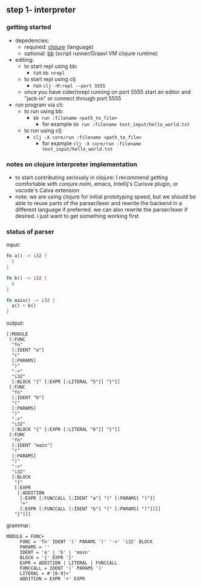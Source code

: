 ## step 1- interpreter

### getting started

* depedencies:
    * required: [clojure](https://clojure.org/guides/install_clojure) (language)
    * optional: [bb](https://babashka.org/) (script runner/Graavl VM clojure runtime)
* editing:
    * to start repl using bb:
        * run `bb nrepl`
    * to start repl using clj:
        * run `clj -M:repl --port 5555`
    * once you have cider/nrepl running on port 5555 start an editor and "jack-in" or connect through port 5555
* run program via cli:
    * to run using bb:
        * `bb run :filename <path_to_file>`
            * for example `bb run :filename test_input/hello_world.txt`
    * to run using clj:
        * `clj -X core/run :filename <path_to_file>`
            * for example `clj -X core/run :filename test_input/hello_world.txt`

### notes on clojure interpreter implementation
* to start contributing seriously in clojure: I recommend getting comfortable with conjure.nvim, emacs, Intellij's Curisve plugin, or vscode's Calva extension
* note: we are using clojure for initial prototyping speed, but we should be able to reuse parts of the parser/lexer and rewrite the backend in a different language if preferred. we can also rewrite the parser/lexer if desired. i just want to get something working first

### status of parser

input:
```rs
fn a() -> i32 {
  5
}

fn b() -> i32 {
  6
}

fn main() -> i32 {
  a() + b()
}
```

output:
```edn
[:MODULE
 [:FUNC
  "fn"
  [:IDENT "a"]
  "("
  [:PARAMS]
  ")"
  "->"
  "i32"
  [:BLOCK "{" [:EXPR [:LITERAL "5"]] "}"]]
 [:FUNC
  "fn"
  [:IDENT "b"]
  "("
  [:PARAMS]
  ")"
  "->"
  "i32"
  [:BLOCK "{" [:EXPR [:LITERAL "6"]] "}"]]
 [:FUNC
  "fn"
  [:IDENT "main"]
  "("
  [:PARAMS]
  ")"
  "->"
  "i32"
  [:BLOCK
   "{"
   [:EXPR
    [:ADDITION
     [:EXPR [:FUNCCALL [:IDENT "a"] "(" [:PARAMS] ")"]]
     "+"
     [:EXPR [:FUNCCALL [:IDENT "b"] "(" [:PARAMS] ")"]]]]
   "}"]]]
```

grammar:
```
MODULE = FUNC+
     FUNC = 'fn' IDENT '(' PARAMS ')' '->' 'i32' BLOCK
     PARAMS = ''
     IDENT = 'a' | 'b' | 'main'
     BLOCK = '{' EXPR '}'
     EXPR = ADDITION | LITERAL | FUNCCALL
     FUNCCALL = IDENT '(' PARAMS ')'
     LITERAL = #'[0-9]+'
     ADDITION = EXPR '+' EXPR
```

